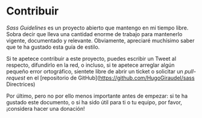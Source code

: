 
# Contribuir

*Sass Guidelines* es un proyecto abierto que mantengo en mi tiempo libre. Sobra decir que lleva una cantidad enorme de trabajo para mantenerlo vigente, documentado y relevante. Obviamente, apreciaré muchísimo saber que te ha gustado esta guía de estilo.

Si te apetece contribuir a este proyecto, puedes escribir un Tweet al respecto, difundirlo en la red, o incluso, si te apetece arreglar algún pequeño error ortográfico, sientete libre de abrir un ticket o solicitar un *pull-request* en el [repositorio de GitHub](https://github.com/HugoGiraudel/sass Directrices)

Por último, pero no por ello menos importante antes de empezar: si te ha gustado este documento, o si ha sido útil para ti o tu equipo, por favor, ¡considera hacer una donación!
